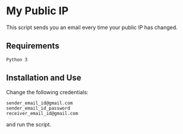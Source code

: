 # My Public IP

This script sends you an email every time your public IP has changed.

## Requirements 

```
Python 3
```

## Installation and Use

Change the following credentials:

```
sender_email_id@gmail.com
sender_email_id_password
receiver_email_id@gmail.com
```

and run the script.
